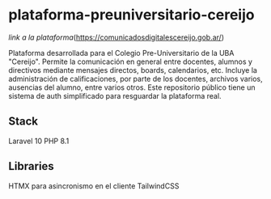 # plataforma-preuniversitario-cereijo

_link a la plataforma_(https://comunicadosdigitalescereijo.gob.ar/)

Plataforma desarrollada para el Colegio Pre-Universitario de la UBA "Cereijo".
Permite la comunicación en general entre docentes, alumnos y directivos mediante mensajes directos, boards, calendarios, etc.
Incluye la administración de calificaciones, por parte de los docentes, archivos varios, ausencias del alumno, entre varios otros.
Este repositorio público tiene un sistema de auth simplificado para resguardar la plataforma real.


## Stack

Laravel 10
PHP 8.1

## Libraries

HTMX para asincronismo en el cliente
TailwindCSS
